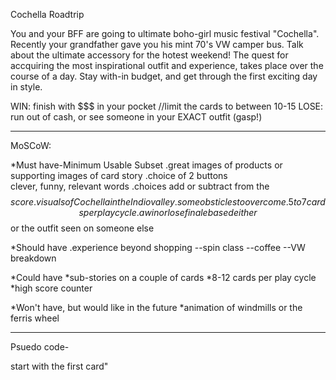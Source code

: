 Cochella Roadtrip

You and your BFF are going to  ultimate boho-girl music festival "Cochella".
Recently your grandfather gave you his mint 70's VW camper bus. Talk about the 
ultimate accessory for the hotest weekend! The quest for accquiring the most 
inspirational outfit and experience, takes place over the course of a day. 
Stay with-in budget, and get through the first exciting day in style. 

WIN: finish with $$$ in your pocket 
//limit the cards to between 10-15
LOSE: run out of cash, or
      see someone in your EXACT outfit (gasp!)

******************************************************************
MoSCoW:

  *Must have-Minimum Usable Subset
    .great images of products or supporting images of card story
    .choice of 2 buttons    
        clever, funny, relevant words
    .choices add or subtract from the $$ score
    .visuals of Cochella in the Indio valley
    .some obsticles to overcome
    .5 to 7 cards per play cycle
    . a win or lose finale based either $$ or the outfit seen on someone else

  *Should have
    .experience beyond shopping
        --spin class
        --coffee
        --VW breakdown

  *Could have
    *sub-stories on a couple of cards
    *8-12 cards per play cycle
    *high score counter

  *Won't have, but would like in the future
    *animation of windmills or the ferris wheel
**********************************************************************

Psuedo code-

start with the first card"  

